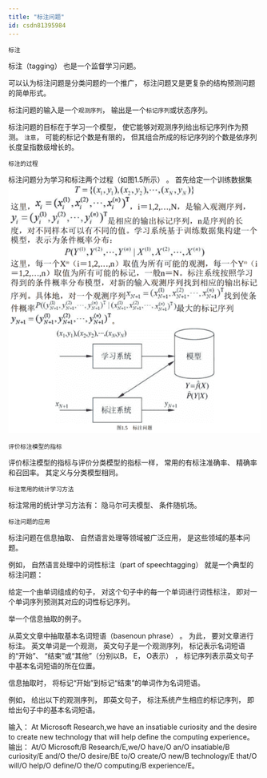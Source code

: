 ```yaml
---
title: "标注问题"
id: csdn81395984
---
```


```
标注
```

标注（tagging） 也是一个监督学习问题。

可以认为标注问题是分类问题的一个推广， 标注问题又是更复杂的结构预测问题的简单形式。

标注问题的输入是一个`观测序列`， 输出是一个`标记序列`或状态序列。

标注问题的目标在于学习一个模型， 使它能够对观测序列给出标记序列作为预测。 `注意`， 可能的标记个数是有限的， 但其组合所成的标记序列的个数是依序列长度呈指数级增长的。

```
标注的过程
```

标注问题分为学习和标注两个过程（如图1.5所示） 。 首先给定一个训练数据集
![image.png](../img/7126a00079e8ea19af2040028c001dcf.png)

```
评价标注模型的指标
```

评价标注模型的指标与评价分类模型的指标一样， 常用的有标注准确率、 精确率和召回率。 其定义与分类模型相同。

```
标注常用的统计学习方法
```

标注常用的统计学习方法有： 隐马尔可夫模型、 条件随机场。

```
标注问题的应用
```

标注问题在信息抽取、 自然语言处理等领域被广泛应用， 是这些领域的基本问题。

例如， 自然语言处理中的词性标注（part of speechtagging） 就是一个典型的标注问题：

给定一个由单词组成的句子， 对这个句子中的每一个单词进行词性标注， 即对一个单词序列预测其对应的词性标记序列。

举一个信息抽取的例子。

从英文文章中抽取基本名词短语（basenoun phrase） 。 为此， 要对文章进行标注。 英文单词是一个观测， 英文句子是一个观测序列， 标记表示名词短语的“开始”、 “结束”或“其他”（分别以B， E， O表示） ， 标记序列表示英文句子中基本名词短语的所在位置。

信息抽取时， 将标记“开始”到标记“结束”的单词作为名词短语。

例如， 给出以下的观测序列， 即英文句子， 标注系统产生相应的标记序列， 即给出句子中的基本名词短语。

输入： At Microsoft Research,we have an insatiable curiosity and the
desire to create new technology that will help define the computing
experience。
输出： At/O Microsoft/B Research/E,we/O have/O an/O insatiable/B
curiosity/E and/O the/O desire/BE to/O create/O new/B technology/E
that/O will/O help/O define/O the/O computing/B experience/E。